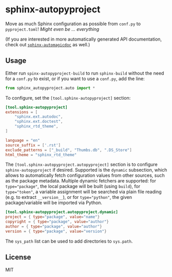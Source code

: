 # sphinx-autopyproject

Move as much Sphinx configuration as possible from `conf.py` to `pyproject.toml`! *Might even be ... everything*

(If you are interested in more automatically generated API documentation, check out [`sphinx-automagicdoc`](https://github.com/csachs/sphinx-automagicdoc) as well.)

## Usage
Either run `spinx-autopyproject-build` to run `sphinx-build` without the need for a `conf.py` to exist, 
or if you want to use a `conf.py`, add the line:
```python
from sphinx_autopyproject.auto import *
```
To configure, set the `[tool.sphinx-autopyproject]` section:

```toml
[tool.sphinx-autopyproject]
extensions = [
    "sphinx.ext.autodoc",
    "sphinx.ext.doctest",
    "sphinx_rtd_theme",
]

language = "en"
source_suffix = ['.rst']
exclude_patterns = ["_build", "Thumbs.db", ".DS_Store"]
html_theme = "sphinx_rtd_theme"
```
The `[tool.sphinx-autopyproject.autopyproject]` section is to configure `sphinx-autopyproject` if desired.
Supported is the `dynamic` subsection, which allows to automatically fetch configuration values from other sources,
such as the package metadata. Multiple dynamic fetchers are supported: for `type="package"`, the local package will be built (using `build`), for `type="token"`, a variable assignment will be searched via plain file reading (e.g. to extract `__version__`), or for `type="python"`, the given package/variable will be imported via Python.

```toml
[tool.sphinx-autopyproject.autopyproject.dynamic]
project = { type="package", value="name"}
copyright = { type="package", value="author"}
author = { type="package", value="author"}
version = { type="package", value="version"}
```

The `sys_path` list can be used to add directories to `sys.path`.

## License

MIT